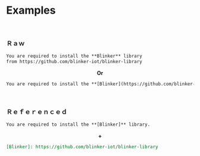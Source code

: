 
# Examples
 
</div>

<br>

### Ｒａｗ

```markdown
You are required to install the **Blinker** library
from https://github.com/blinker-iot/blinker-library
```

<div align = 'center'>

**Or**

</div>
         
```markdown
You are required to install the **[Blinker](https://github.com/blinker-iot/blinker-library)** library.
```

<br>

### Ｒｅｆｅｒｅｎｃｅｄ

```markdown
You are required to install the **[Blinker]** library.
```

<div align = 'center'>

**+**

</div>

```markdown
[Blinker]: https://github.com/blinker-iot/blinker-library
```

<div align = 'center'>

<br>
